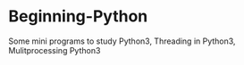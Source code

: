 # Beginning-Python
Some mini programs to study Python3,
Threading in Python3,
Mulitprocessing Python3
